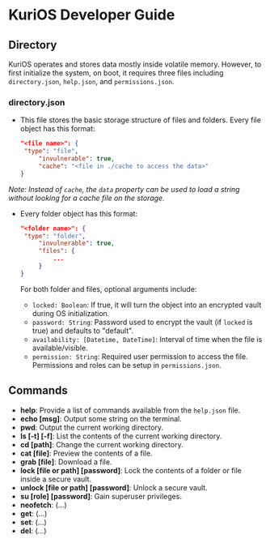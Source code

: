 # KuriOS Developer Guide

## Directory
KuriOS operates and stores data mostly inside volatile memory. However, to first initialize the system, on boot, it requires three files including `directory.json`, `help.json`, and `permissions.json`.

### directory.json
* This file stores the basic storage structure of files and folders. Every file object has this format:
	
   ```json
   "<file name>": {
	"type": "file",
		"invulnerable": true,
		"cache": "<file in ./cache to access the data>"
   }
   ```
*Note: Instead of `cache`, the `data` property can be used to load a string without looking for a cache file on the storage.*
*  Every folder object has this format:

   ```json
   "<folder name>": {
	"type": "folder",
		"invulnerable": true,
		"files": {
			...
		}
   }
   ```
   For both folder and files, optional arguments include:
   * `locked: Boolean`: If true, it will turn the object into an encrypted vault during OS initialization.
   * `password: String`: Password used to encrypt the vault (if `locked` is true) and defaults to "default".
   * `availability: [Datetime, DateTime]`: Interval of time when the file is available/visible.
   * `permission: String`: Required user permission to access the file. Permissions and roles can be setup in `permissions.json`.


## Commands
* **help**: Provide a list of commands available from the `help.json` file.
* **echo [msg]**: Output some string on the terminal.
* **pwd**: Output the current working directory.
* **ls [-t] [-f]**: List the contents of the current working directory.
* **cd [path]**:  Change the current working directory.
* **cat [file]**: Preview the contents of a file.
* **grab [file]**: Download a file.
* **lock [file or path] [password]**: Lock the contents of a folder or file inside a secure vault.
* **unlock [file or path] [password]**: Unlock a secure vault.
* **su [role] [password]**: Gain superuser privileges.
* **neofetch**: (...)
* **get**: (...)
* **set**: (...)
* **del**: (...)